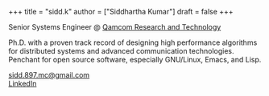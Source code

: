 +++
title = "sidd.k"
author = ["Siddhartha Kumar"]
draft = false
+++

Senior Systems Engineer @ [Qamcom Research and Technology](https://www.qamcom.com)

Ph.D. with a proven track record of designing high performance algorithms
for distributed systems and advanced communication technologies. Penchant
for open source software, especially GNU/Linux, Emacs, and Lisp.

sidd.897.mc@gmail.com<br />
[LinkedIn](https://www.linkedin.com/in/siddharthakumar/)
